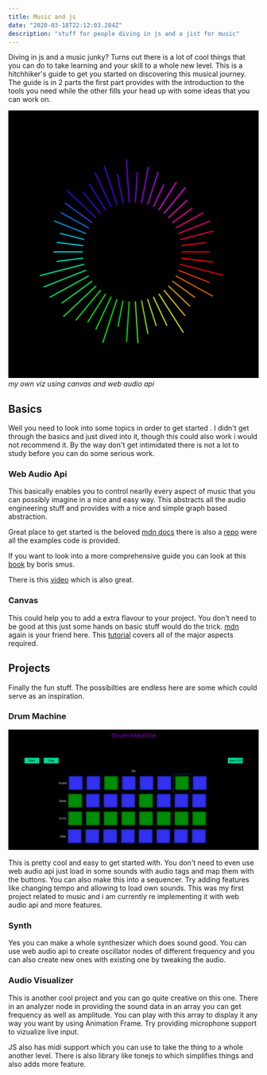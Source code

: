 ```yaml
---
title: Music and js 
date: "2020-03-18T22:12:03.284Z"
description: "stuff for people diving in js and a jist for music"
---
```


Diving in js and a music junky? Turns out there is a lot of cool things that you can do to take learning and your skill to a whole new level. This is a hitchhiker's guide to get you started on discovering this musical journey. The guide is in 2 parts the first part provides with the introduction to the tools you need while the other fills your head up with some ideas that you can work on.

![music](./viz.png)
*my own viz using canvas and web audio api*
## Basics

Well you need to look into some topics in order to get started . I didn't get through the basics and just dived into it, though this could also work i would not recommend it. By the way don't get intimidated there is not a lot to study before you can do some serious work.

### Web Audio Api
This basically enables you to control nearlly every aspect of music that you can possibly imagine in a nice and easy way. This abstracts all the audio engineering stuff and provides with a nice and simple graph based abstraction.

Great place to get started is the beloved [mdn docs]('https://developer.mozilla.org/en-US/docs/Web/API/Web_Audio_API') there is also a [repo]('https://github.com/mdn/webaudio-examples/') were all the examples code is provided.

If you want to look into a more comprehensive guide you can look at this [book]('https://smus.com/webaudio-book/') by boris smus.

There is this [video]('https://www.youtube.com/watch?v=56spBAgOYfg') which is also great.

### Canvas
This could help you to add a extra flavour to your project. You don't need to be good at this just some hands on basic stuff would do the trick. [mdn]('https://developer.mozilla.org/en-US/docs/Web/API/Canvas_API') again is your friend here. This [tutorial]('https://developer.mozilla.org/en-US/docs/Web/API/Canvas_API/Tutorial') covers all of the major aspects required.

## Projects 
Finally the fun stuff. The possibilties are endless here are some which could serve as an inspiration.

### Drum Machine
![music](./sequencer1.png)

This is pretty cool and easy to get started with. You don't need to even use web audio api just load in some sounds with audio tags and map them with the buttons. You can also make this into a sequencer. Try adding features like changing tempo and allowing to load own sounds. This was my first project related to music and i am currently re implementing it with web audio api and more features.

### Synth
Yes you can make a whole synthesizer which does sound good. You can use web audio api to create oscillator nodes of different frequency and you can also create new ones with existing one by tweaking the audio. 

### Audio Visualizer
This is another cool project and you can go quite creative on this one. There in an analyzer node in providing the sound data in an array you can get frequency as well as amplitude. You can play with this array to display it any way you want by using Animation Frame. Try providing microphone support to vizualize live input. 

JS also has midi support which you can use to take the thing to a whole another level. There is also library like tonejs to which simplifies things and also adds more feature.